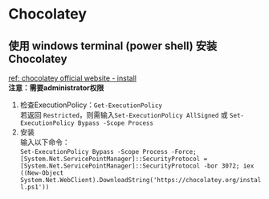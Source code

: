 # Chocolatey  
## 使用 windows terminal (power shell) 安装 Chocolatey  
[ref: chocolatey official website - install](https://chocolatey.org/install)  
**注意：需要administrator权限**  
1. 检查ExecutionPolicy：`Get-ExecutionPolicy`   
   若返回 `Restricted`，则需输入`Set-ExecutionPolicy AllSigned` 或 `Set-ExecutionPolicy Bypass -Scope Process`
2. 安装  
   输入以下命令：  
   `Set-ExecutionPolicy Bypass -Scope Process -Force; [System.Net.ServicePointManager]::SecurityProtocol = [System.Net.ServicePointManager]::SecurityProtocol -bor 3072; iex ((New-Object System.Net.WebClient).DownloadString('https://chocolatey.org/install.ps1'))`
